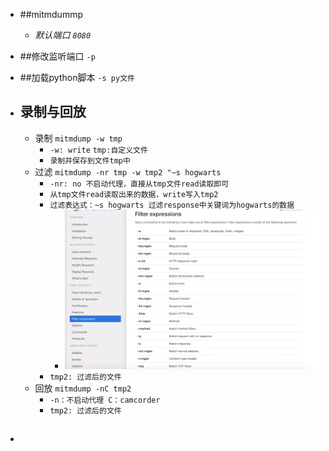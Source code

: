 
- ##mitmdummp
  - *默认端口 `8080`*
    
- ##修改监听端口 ``-p``

- ##加载python脚本  ``-s py文件``

- ## 录制与回放
  - 录制 ``mitmdump -w tmp`` 
    - ```-w: write```  ```tmp:自定义文件```
    - ``录制并保存到文件tmp中``
  - 过滤 ``mitmdump -nr tmp -w tmp2 "~s hogwarts`` 
    - ``-nr: no 不启动代理，直接从tmp文件read读取即可``
    - ``从tmp文件read读取出来的数据，write写入tmp2``
    - `过滤表达式：~s hogwarts 过滤response中关键词为hogwarts的数据`
      - ![img.png](img.png)
    - `tmp2: 过滤后的文件`
  - 回放 ``mitmdump -nC tmp2``
    - `-n：不启动代理 C：camcorder`
    - ``tmp2: 过滤后的文件``
- ## 